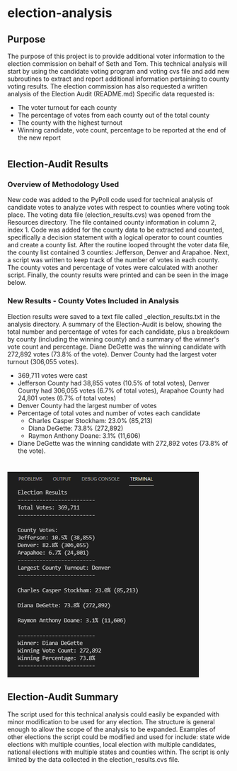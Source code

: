 # election-analysis
## Purpose
The purpose of this project is to provide additional voter information to the election commission on behalf of Seth and Tom.   This technical analysis will start by using the candidate voting program and voting cvs file and add new subroutines to extract and report additional information pertaining to county voting results. The election commission has also requested a written analysis of the Election Audit (README.md)
Specific data requested is:
* The voter turnout for each county
* The percentage of votes from each county out of the total county
* The county with the highest turnout
* Winning candidate, vote count, percentage to be reported at the end of the new report
#
## Election-Audit Results
### Overview of Methodology Used
New code was added to the PyPoll code used for technical analysis of candidate votes to analyze votes with respect to counties where voting took place.  The voting data file (election_results.cvs) was opened from the Resources directory.  The file contained county information in column 2, index 1.  Code was added for the county data to be extracted and counted, specifically a decision statement with a logical operator to count counties and create a county list.  After the routine looped throught the voter data file, the county list contained 3 counties: Jefferson, Denver and Arapahoe.  Next, a script was written to keep track of the number of votes in each county.  The county votes and percentage of votes were calculated with another script.  Finally, the county results were printed and can be seen in the image below.
### New Results - County Votes Included in Analysis
Election results were saved to a text file called _election_results.txt in the analysis directory.
A summary of the Election-Audit is below, showing the total number and percentage of votes for each candidate, plus a breakdown by county (including the winning county) and a summary of the winner's vote count and percentage. Diane DeGette was the winning candidate with 272,892 votes (73.8% of the vote).  Denver County had the largest voter turnout (306,055 votes).

* 369,711 votes were cast
* Jefferson County had 38,855 votes (10.5% of total votes), Denver County had 306,055 votes (6.7% of total votes), Arapahoe County had 24,801 votes (6.7% of total votes)
* Denver County had the largest number of votes
* Percentage of total votes and number of votes each candidate
    - Charles Casper Stockham: 23.0% (85,213)
    - Diana DeGette: 73.8% (272,892)
    - Raymon Anthony Doane: 3.1% (11,606)
* Diane DeGette was the winning candidate with 272,892 votes (73.8% of the vote). 
#
![Election Results](https://github.com/jcsargis00/election-analysis/blob/main/analysis/electionresultcmdline.PNG)
## Election-Audit Summary
The script used for this technical analysis could easily be expanded with minor modification to be used for any election.  The structure is general enough to allow the scope of the analysis to be expanded.  Examples of other elections the script could be modified and used for include: state wide elections with multiple counties, local election with multiple candidates, national elections with multiple states and counties within.  The script is only limited by the data collected in the election_results.cvs file.  
